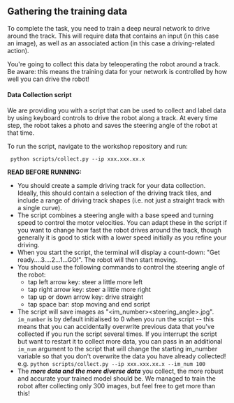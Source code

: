 ## Gathering the training data

To complete the task, you need to train a deep neural network to drive around the track. This will require data that contains an input (in this case an image), as well as an associated action (in this case a driving-related action).

You're going to collect this data by teleoperating the robot around a track. Be aware: this means the training data for your network is controlled by how well you can drive the robot!

#### Data Collection script
We are providing you with a script that can be used to collect and label data by using keyboard controls to drive the robot along a track. At every time step, the robot takes a photo and saves the steering angle of the robot at that time. 

To run the script, navigate to the workshop repository and run:

``` python scripts/collect.py --ip xxx.xxx.xx.x```

**READ BEFORE RUNNING:**
- You should create a sample driving track for your data collection. Ideally, this should contain a selection of the driving track tiles, and include a range of driving track shapes (i.e. not just a straight track with a single curve).
- The script combines a steering angle with a base speed and turning speed to control the motor velocities. You can adapt these in the script if you want to change how fast the robot drives around the track, though generally it is good to stick with a lower speed initially as you refine your driving.
- When you start the script, the terminal will display a count-down: "Get ready....3....2...1...GO!". The robot will then start moving.
- You should use the following commands to control the steering angle of the robot:
  - tap left arrow key: steer a little more left
  - tap right arrow key: steer a little more right
  - tap up or down arrow key: drive straight
  - tap space bar: stop moving and end script
- The script will save images as "<im_number><steering_angle>.jpg". `im_number` is by default initialised to 0 when you run the script -- this means that you can accidentally overwrite previous data that you've collected if you run the script several times. If you interrupt the script but want to restart it to collect more data, you can pass in an additional ``im_num`` argument to the script that will change the starting im_number variable so that you don't overwrite the data you have already collected! e.g. ```python scripts/collect.py --ip xxx.xxx.xx.x --im_num 100```
- The _**more data and the more diverse data**_ you collect, the more robust and accurate your trained model should be. We managed to train the robot after collecting only 300 images, but feel free to get more than this! 
